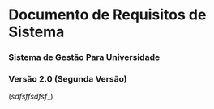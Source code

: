 # Documento de Requisitos de Sistema
### Sistema de Gestão Para Universidade
### Versão 2.0 (Segunda Versão)
(_sdfsffsdfsf__)
